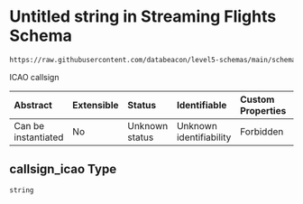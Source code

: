 # Untitled string in Streaming Flights Schema

```txt
https://raw.githubusercontent.com/databeacon/level5-schemas/main/schemas/streaming/flights.schema.json#/properties/callsign_icao
```

ICAO callsign

| Abstract            | Extensible | Status         | Identifiable            | Custom Properties | Additional Properties | Access Restrictions | Defined In                                                                              |
| :------------------ | :--------- | :------------- | :---------------------- | :---------------- | :-------------------- | :------------------ | :-------------------------------------------------------------------------------------- |
| Can be instantiated | No         | Unknown status | Unknown identifiability | Forbidden         | Allowed               | none                | [flights.schema.json\*](../../out/streaming/flights.schema.json "open original schema") |

## callsign\_icao Type

`string`
